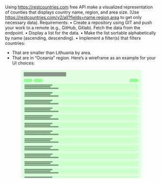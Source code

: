 Using https://restcountries.com free API make a visualized representation of counties that displays country name,
region, and area size. (Use https://restcountries.com/v2/all?fields=name,region,area to get only necessary data).
Requirements:
• Create a repository using GIT and push your work to a remote (e.g., GitHub, Gitlab).
Fetch the data from the endpoint.
• Display a list for the data.
• Make the list sortable alphabetically by name (ascending, descending).
• Implement a filter(s) that filters countries:
- That are smaller than Lithuania by area.
- That are in “Oceania” region.
Here’s a wireframe as an example for your UI choices:
<div align="center">
    <img src="/screenshots/screen.png" width="400px"</img> 
</div>